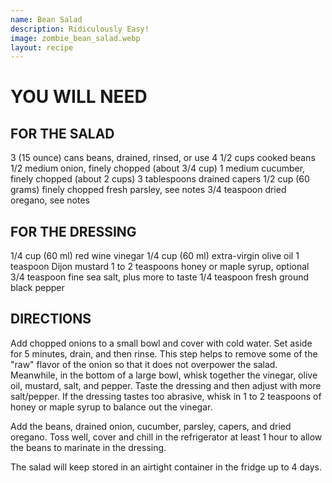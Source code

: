```yaml
---
name: Bean Salad
description: Ridiculously Easy!
image: zombie_bean_salad.webp
layout: recipe
---
```


# YOU WILL NEED
## FOR THE SALAD
3 (15 ounce) cans beans, drained, rinsed, or use 4 1/2 cups cooked beans
1/2 medium onion, finely chopped (about 3/4 cup)
1 medium cucumber, finely chopped (about 2 cups)
3 tablespoons drained capers
1/2 cup (60 grams) finely chopped fresh parsley, see notes
3/4 teaspoon dried oregano, see notes

## FOR THE DRESSING
1/4 cup (60 ml) red wine vinegar
1/4 cup (60 ml) extra-virgin olive oil
1 teaspoon Dijon mustard
1 to 2 teaspoons honey or maple syrup, optional
3/4 teaspoon fine sea salt, plus more to taste
1/4 teaspoon fresh ground black pepper

## DIRECTIONS
Add chopped onions to a small bowl and cover with cold water. Set aside for 5 minutes, drain, and then rinse. This step helps to remove some of the "raw" flavor of the onion
so that it does not overpower the salad.
Meanwhile, in the bottom of a large bowl, whisk together the vinegar, olive oil, mustard, salt, and pepper. Taste the dressing and then adjust with more salt/pepper. If
the dressing tastes too abrasive, whisk in 1 to 2 teaspoons of honey or maple syrup to balance out the vinegar.

Add the beans, drained onion, cucumber, parsley, capers, and dried oregano. Toss well, cover and chill in the refrigerator at least 1 hour to allow the beans to marinate in 
the dressing.

The salad will keep stored in an airtight container in the fridge up to 4 days.
